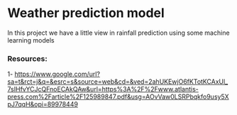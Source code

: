 # Weather prediction model
In this project we have a little view in rainfall prediction using some machine learning models
### Resources:
1- https://www.google.com/url?sa=t&rct=j&q=&esrc=s&source=web&cd=&ved=2ahUKEwjO6fKTotKCAxUl_7sIHfvYCJcQFnoECAkQAw&url=https%3A%2F%2Fwww.atlantis-press.com%2Farticle%2F125989847.pdf&usg=AOvVaw0LSRPbqkfo9usy5XpJ7qqH&opi=89978449